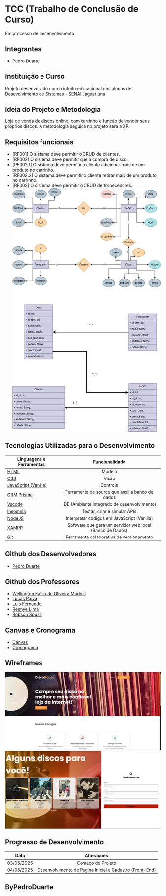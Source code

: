 # TCC (Trabalho de Conclusão de Curso)
Em processo de desenvolvimento

## Integrantes
* Pedro Duarte

## Instituição e Curso

Projeto desenvolvido com o intuito educacional dos alunos de Desevolvimento de Sistemas - SENAI Jaguariúna 

## Ideia do Projeto e Metodologia

Loja de venda de discos online, com carrinho e função de vender seus proprios discos. A metodologia seguida no projeto sera a XP.

## Requisitos funcionais 
- [RF001] O sistema deve permitir o CRUD de clientes.
- [RF002] O sistema deve permitir que a compra de disco.
- [RF002.1] O sistema deve permitir o cliente adicionar mais de um produto no carrinho.
- [RF002.2] O sistema deve permitir o cliente retirar mais de um produto no carrinho.
- [RF003] O sistema deve permitir o CRUD de fornecedores.
![Wireframe DCU](./docs/MerDer.png)

## Tecnologias Utilizadas para o Desenvolvimento

| Linguagens e Ferramentas  | Funcionalidade |
| ------------- |:-------------:|
| [HTML](https://html.spec.whatwg.org/multipage/) | Modelo     |
| [CSS](https://www.w3.org/Style/CSS/Overview.en.html)    | Visão |
| [JavaScript (Vanilla)](https://262.ecma-international.org/)  | Controle |
| [ORM Prisma](https://262.ecma-international.org/)  | Ferramenta de source que auxilia banco de dados |
| [Vscode](https://code.visualstudio.com/)    | IDE (Ambiente integrado de desenvolvimento) |
| [Insomnia](https://insomnia.rest/download)   | Testar, criar e simular APIs |
| [NodeJS](https://nodejs.org/pt)    | Interpretar codigos em JavaScript (Vanilla) |
| [XAMPP](https://www.apachefriends.org/pt_br/index.html)    | Software que gera um servidor web local (Banco de Dados) |
| [Git](https://git-scm.com/downloads)    | Ferramenta colaborativa de versionamento |

## Github dos Desenvolvedores

* [Pedro Duarte](https://github.com/PedroDNRusso)

## Github dos Professores

* [Wellington Fábio de Oliveira Martins](https://github.com/wellifabio)
* [Lucas Paiva](https://github.com/lucasPaiva00)
* [Luís Fernando](https://github.com/luisfernandospoljaric)
* [Reenye Lima](https://github.com/ReenyeLima)
* [Robson Souza](https://github.com/robsonbsouzaa)

## Canvas e Cronograma

* [Canvas](https://wellifabio.github.io/canvas/)
* [Cronograma](https://wellifabio.github.io/gantt/)

## Wireframes

![Wireframe01](./docs/Wireframe01.PNG)
![Wireframe02](./docs/Wireframe02.PNG)

## Progresso de Desenvolvimento

| Data  | Alterações |
| ------------- |:-------------:|
| 03/05/2025     | Começo do Projeto     |
| 04/05/2025     | Desenvolvimento de Pagina Inicial e Cadastro (Front-End)     |

## ByPedroDuarte